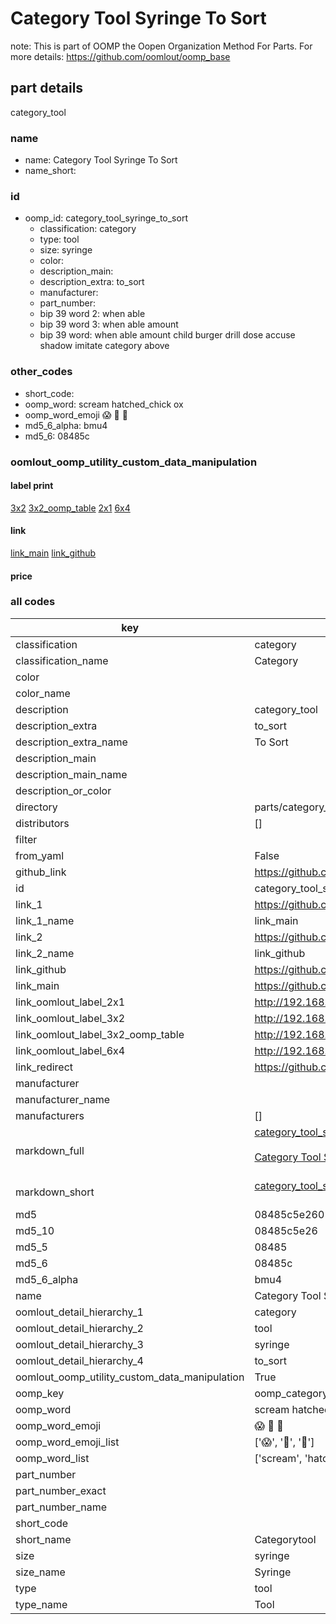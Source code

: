 # Category Tool Syringe To Sort  

note: This is part of OOMP the Oopen Organization Method For Parts. For more details: https://github.com/oomlout/oomp_base

##  part details
  



category_tool



### name
* name: Category Tool Syringe To Sort
* name_short: 
### id
* oomp_id: category_tool_syringe_to_sort
  * classification: category
  * type: tool
  * size: syringe
  * color: 
  * description_main: 
  * description_extra: to_sort
  * manufacturer: 
  * part_number: 
  * bip 39 word 2: when able
  * bip 39 word 3: when able amount
  * bip 39 word: when able amount child burger drill dose accuse shadow imitate category above

### other_codes
* short_code: 
* oomp_word: scream hatched_chick ox
* oomp_word_emoji :scream: :hatched_chick: :ox:
* md5_6_alpha: bmu4
* md5_6: 08485c






### oomlout_oomp_utility_custom_data_manipulation
#### label print
[3x2](http://192.168.1.245:1112/?label=oomp%20bmu4)
[3x2_oomp_table](http://192.168.1.108:1112/?label=oomp%20bmu4)
[2x1](http://192.168.1.242:1112/?label=oomp%20bmu4)
[6x4](http://192.168.1.55:1112/?label=oomp%20bmu4)    

#### link

[link_main](https://github.com/oomlout/oomlout_oomp_version_1_messy/tree/main/parts/category_tool_syringe_to_sort) [link_github](https://github.com/oomlout/oomlout_oomp_version_1_messy/tree/main/parts/category_tool_syringe_to_sort)                             

#### price







### all codes 
| key | value |  
| --- | --- |  
| classification | category |  
| classification_name | Category |  
| color |  |  
| color_name |  |  
| description | category_tool |  
| description_extra | to_sort |  
| description_extra_name | To Sort |  
| description_main |  |  
| description_main_name |  |  
| description_or_color |   |  
| directory | parts/category_tool_syringe_to_sort |  
| distributors | [] |  
| filter |  |  
| from_yaml | False |  
| github_link | https://github.com/oomlout/oomlout_oomp_part_src/tree/main/parts/category_tool_syringe_to_sort |  
| id | category_tool_syringe_to_sort |  
| link_1 | https://github.com/oomlout/oomlout_oomp_version_1_messy/tree/main/parts/category_tool_syringe_to_sort |  
| link_1_name | link_main |  
| link_2 | https://github.com/oomlout/oomlout_oomp_version_1_messy/tree/main/parts/category_tool_syringe_to_sort |  
| link_2_name | link_github |  
| link_github | https://github.com/oomlout/oomlout_oomp_version_1_messy/tree/main/parts/category_tool_syringe_to_sort |  
| link_main | https://github.com/oomlout/oomlout_oomp_version_1_messy/tree/main/parts/category_tool_syringe_to_sort |  
| link_oomlout_label_2x1 | http://192.168.1.242:1112/?label=oomp%20bmu4 |  
| link_oomlout_label_3x2 | http://192.168.1.245:1112/?label=oomp%20bmu4 |  
| link_oomlout_label_3x2_oomp_table | http://192.168.1.108:1112/?label=oomp%20bmu4 |  
| link_oomlout_label_6x4 | http://192.168.1.55:1112/?label=oomp%20bmu4 |  
| link_redirect | https://github.com/oomlout/oomlout_oomp_version_1_messy/tree/main/parts/category_tool_syringe_to_sort |  
| manufacturer |  |  
| manufacturer_name |  |  
| manufacturers | [] |  
| markdown_full | [category_tool_syringe_to_sort](none)<br>[](none)<br>[Category Tool Syringe To Sort](none)<br><br> |  
| markdown_short | [category_tool_syringe_to_sort](none)<br><br> |  
| md5 | 08485c5e2601a8310b8f527e100017d1 |  
| md5_10 | 08485c5e26 |  
| md5_5 | 08485 |  
| md5_6 | 08485c |  
| md5_6_alpha | bmu4 |  
| name | Category Tool Syringe To Sort |  
| oomlout_detail_hierarchy_1 | category |  
| oomlout_detail_hierarchy_2 | tool |  
| oomlout_detail_hierarchy_3 | syringe |  
| oomlout_detail_hierarchy_4 | to_sort |  
| oomlout_oomp_utility_custom_data_manipulation | True |  
| oomp_key | oomp_category_tool_syringe_to_sort |  
| oomp_word | scream hatched_chick ox |  
| oomp_word_emoji | :scream: :hatched_chick: :ox: |  
| oomp_word_emoji_list | [':scream:', ':hatched_chick:', ':ox:'] |  
| oomp_word_list | ['scream', 'hatched_chick', 'ox'] |  
| part_number |  |  
| part_number_exact |  |  
| part_number_name |  |  
| short_code |  |  
| short_name | Categorytool |  
| size | syringe |  
| size_name | Syringe |  
| type | tool |  
| type_name | Tool |  
